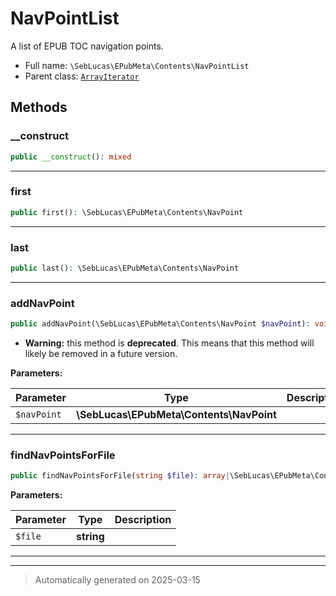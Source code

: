 
# NavPointList

A list of EPUB TOC navigation points.



* Full name: `\SebLucas\EPubMeta\Contents\NavPointList`
* Parent class: [`ArrayIterator`](../../../ArrayIterator.md)




## Methods


### __construct



```php
public __construct(): mixed
```












***

### first



```php
public first(): \SebLucas\EPubMeta\Contents\NavPoint
```












***

### last



```php
public last(): \SebLucas\EPubMeta\Contents\NavPoint
```












***

### addNavPoint



```php
public addNavPoint(\SebLucas\EPubMeta\Contents\NavPoint $navPoint): void
```






* **Warning:** this method is **deprecated**. This means that this method will likely be removed in a future version.



**Parameters:**

| Parameter | Type | Description |
|-----------|------|-------------|
| `$navPoint` | **\SebLucas\EPubMeta\Contents\NavPoint** |  |





***

### findNavPointsForFile



```php
public findNavPointsForFile(string $file): array|\SebLucas\EPubMeta\Contents\NavPoint[]
```








**Parameters:**

| Parameter | Type | Description |
|-----------|------|-------------|
| `$file` | **string** |  |





***


***
> Automatically generated on 2025-03-15
